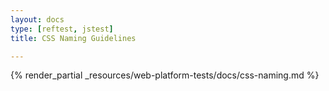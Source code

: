 ```yaml
---
layout: docs
type: [reftest, jstest]
title: CSS Naming Guidelines

---
```


{% render_partial _resources/web-platform-tests/docs/css-naming.md %}
